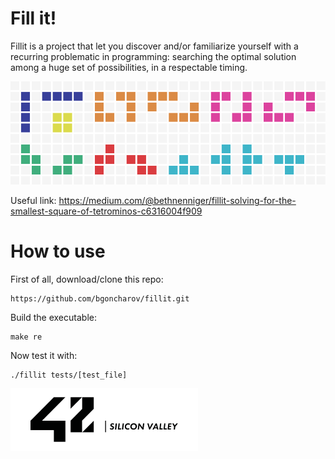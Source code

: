 # Fill it!
Fillit is a project that let you discover and/or familiarize yourself with a recurring problematic in programming: searching the optimal solution among a huge set of possibilities, in a respectable timing.

![Fill it!](https://github.com/bgoncharov/fillit/blob/master/resource/fillit.png)

Useful link: https://medium.com/@bethnenniger/fillit-solving-for-the-smallest-square-of-tetrominos-c6316004f909

# How to use
First of all, download/clone this repo:
```
https://github.com/bgoncharov/fillit.git
```
Build the executable:
```
make re
```
Now test it with:
```
./fillit tests/[test_file]
```
![Fill it!](https://github.com/bgoncharov/fillit/blob/master/resource/42sv_small.png)
